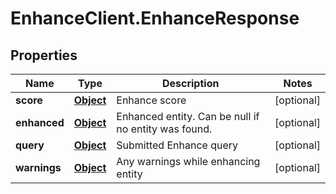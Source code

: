 # EnhanceClient.EnhanceResponse

## Properties

Name | Type | Description | Notes
------------ | ------------- | ------------- | -------------
**score** | [**Object**](.md) | Enhance score | [optional] 
**enhanced** | [**Object**](.md) | Enhanced entity. Can be null if no entity was found. | [optional] 
**query** | [**Object**](.md) | Submitted Enhance query | [optional] 
**warnings** | [**Object**](.md) | Any warnings while enhancing entity | [optional] 


